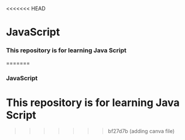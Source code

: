 <<<<<<< HEAD
# JavaScript
### This repository is for learning Java Script
=======
### JavaScript
# This repository is for learning Java Script
>>>>>>> bf27d7b (adding canva file)
